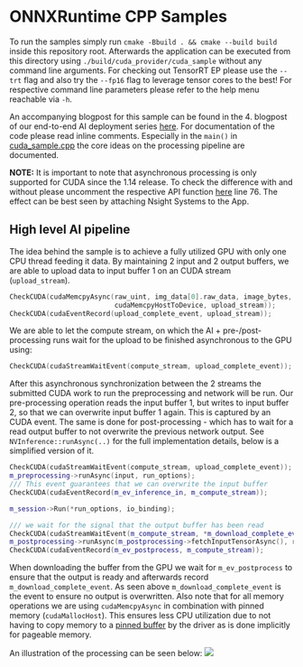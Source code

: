 # ONNXRuntime CPP Samples

To run the samples simply run `cmake -Bbuild . && cmake --build build` inside this repository root.
Afterwards the application can be executed from this directory using `./build/cuda_provider/cuda_sample` without any command line arguments. 
For checking out TensorRT EP please use the `--trt` flag and also try the `--fp16` flag to leverage tensor cores to the best!
For respective command line parameters please refer to the help menu reachable via `-h`.

An accompanying blogpost for this sample can be found in the 4. blogpost of our end-to-end AI deployment series [here](https://developer.nvidia.com/blog/end-to-end-ai-for-workstation-an-introduction-to-optimization/).
For documentation of the code please read inline comments. 
Especially in the `main()` in [cuda_sample.cpp](./cuda_provider/src/cuda_sample.cpp) the core ideas on the processing pipeline are documented.


**NOTE:** It is important to note that asynchronous processing is only supported for CUDA since the 1.14 release. 
To check the difference with and without please uncomment the respective API function [here](./cuda_provider/src/NVIDIAInference.cpp) line 76.
The effect can be best seen by attaching Nsight Systems to the App.

## High level AI pipeline

The idea behind the sample is to achieve a fully utilized GPU with only one CPU thread feeding it data.
By maintaining 2 input and 2 output buffers, we are able to upload data to input buffer 1 on an CUDA stream (`upload_stream`). 
```cpp
CheckCUDA(cudaMemcpyAsync(raw_uint, img_data[0].raw_data, image_bytes,
                          cudaMemcpyHostToDevice, upload_stream));
CheckCUDA(cudaEventRecord(upload_complete_event, upload_stream));
```
We are able to let the compute stream, on which the AI + pre-/post-processing runs wait for the upload to be finished asynchronous to the GPU using:
```cpp
CheckCUDA(cudaStreamWaitEvent(compute_stream, upload_complete_event));
```
After this asynchronous synchronization between the 2 streams the submitted CUDA work to run the preprocessing and network will be run. 
Our pre-processing operation reads the input buffer 1, but writes to input buffer 2, so that we can overwrite input buffer 1 again. 
This is captured by an CUDA event.
The same is done for post-processing - which has to wait for a read output buffer to not overwrite the previous network output.
See `NVInference::runAsync(..)` for the full implementation details, below is a simplified version of it. 
```cpp
CheckCUDA(cudaStreamWaitEvent(compute_stream, upload_complete_event));
m_preprocessing->runAsync(input, run_options);
/// This event guarantees that we can overwrite the input buffer
CheckCUDA(cudaEventRecord(m_ev_inference_in, m_compute_stream));

m_session->Run(*run_options, io_binding);

/// we wait for the signal that the output buffer has been read
CheckCUDA(cudaStreamWaitEvent(m_compute_stream, *m_download_complete_event));
m_postprocessing->runAsync(m_postprocessing->fetchInputTensorAsync(), run_options)
CheckCUDA(cudaEventRecord(m_ev_postprocess, m_compute_stream));
```
When downloading the buffer from the GPU we wait for `m_ev_postprocess` to ensure that the output is ready and afterwards record `m_download_complete_event`.
As seen above `m_download_complete_event` is the event to ensure no output is overwritten.
Also note that for all memory operations we are using `cudaMemcpyAsync` in combination with pinned memory (`cudaMallocHost`).
This ensures less CPU utilization due to not having to copy memory to a [pinned buffer](https://developer.nvidia.com/blog/how-optimize-data-transfers-cuda-cc/) by the driver as is done implicitly for pageable memory.

An illustration of the processing can be seen below:
![](./resources/pipelined.png)
